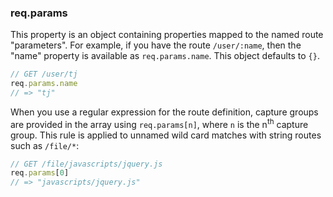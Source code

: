 <!---
 Copyright (c) 2016 StrongLoop, IBM, and Express Contributors
 License: MIT
-->

<h3 id='req.params'>req.params</h3>

This property is an object containing properties mapped to the named route "parameters". For example, if you have the route `/user/:name`, then the "name" property is available as `req.params.name`. This object defaults to `{}`.

~~~js
// GET /user/tj
req.params.name
// => "tj"
~~~

When you use a regular expression for the route definition, capture groups are provided in the array using `req.params[n]`, where `n` is the n<sup>th</sup> capture group. This rule is applied to unnamed wild card matches with string routes such as `/file/*`:

~~~js
// GET /file/javascripts/jquery.js
req.params[0]
// => "javascripts/jquery.js"
~~~
